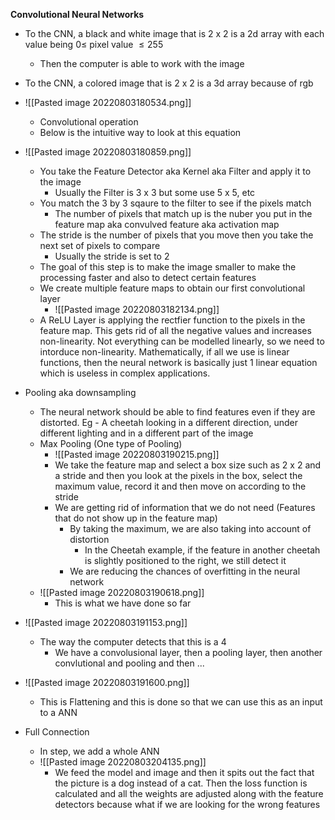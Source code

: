 **Convolutional Neural Networks**

- To the CNN, a black and white image that is 2 x 2 is a 2d array with each value being $0\le$ pixel value $\le255$
	- Then the computer is able to work with the image
- To the CNN, a colored image that is 2 x 2 is a 3d array because of rgb
- ![[Pasted image 20220803180534.png]]
	- Convolutional operation
	- Below is the intuitive way to look at this equation
- ![[Pasted image 20220803180859.png]]
	- You take the Feature Detector aka Kernel aka Filter and apply it to the image
		- Usually the Filter is 3 x 3 but some use 5 x 5, etc
	- You match the 3 by 3 sqaure to the filter to see if the pixels match
		- The number of pixels that match up is the nuber you put in the feature map aka convulved feature aka activation map
	- The stride is the number of pixels that you move then you take the next set of pixels to compare
		- Usually the stride is set to 2
	- The goal of this step is to make the image smaller to make the processing faster and also to detect certain features
	- We create multiple feature maps to obtain our first convolutional layer
		- ![[Pasted image 20220803182134.png]]
	- A ReLU Layer is applying the rectfier function to the pixels in the feature map. This gets rid of all the negative values and increases non-linearity. Not everything can be modelled linearly, so we need to intorduce non-linearity. Mathematically, if all we use is linear functions, then the neural network is basically just 1 linear equation which is useless in complex applications.


- Pooling aka downsampling
	- The neural network should be able to find features even if they are distorted. Eg - A cheetah looking in a different direction, under different lighting and in a different part of the image
	- Max Pooling (One type of Pooling)
		- ![[Pasted image 20220803190215.png]]
		- We take the feature map and select a box size such as 2 x 2 and a stride and then you look at the pixels in the box, select the maximum value, record it and then move on according to the stride
		- We are getting rid of information that we do not need (Features that do not show up in the feature map)
			- By taking the maximum, we are also taking into account of distortion
				- In the Cheetah example, if the feature in another cheetah is slightly positioned to the right, we still detect it
			- We are reducing the chances of overfitting in the neural network
	- ![[Pasted image 20220803190618.png]]
		- This is what we have done so far

- ![[Pasted image 20220803191153.png]]
	- The way the computer detects that this is a 4
		- We have a convolusional layer, then a pooling layer, then another convlutional and pooling and then ...

- ![[Pasted image 20220803191600.png]]
	- This is Flattening and this is done so that we can use this as an input to a ANN

- Full Connection
	- In step, we add a whole ANN
	- ![[Pasted image 20220803204135.png]]
		- We feed the model and image and then it spits out the fact that the picture is a dog instead of a cat. Then the loss function is calculated and all the weights are adjusted along with the feature detectors because what if we are looking for the wrong features



